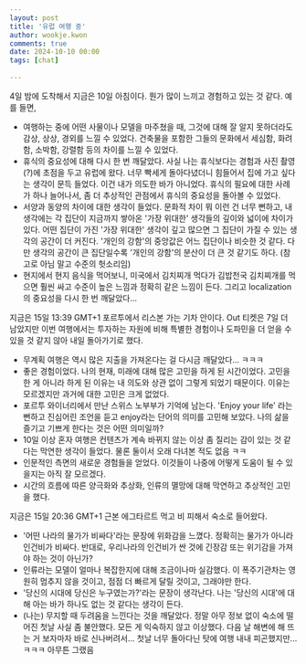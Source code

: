 ```yaml
---  
layout: post  
title: '유럽 여행 중'  
author: wookje.kwon  
comments: true  
date: 2024-10-10 00:00  
tags: [chat]  
  
---  
```


4일 밤에 도착해서 지금은 10일 아침이다. 뭔가 많이 느끼고 경험하고 있는 것 같다. 예를 들면,

- 여행하는 중에 어떤 사물이나 모델을 마주쳤을 때, 그것에 대해 잘 알지 못하더라도 감상, 상상, 경외를 느낄 수 있었다. 건축물을 포함한 그들의 문화에서 세심함, 화려함, 소박함, 강렬함 등의 차이를 느낄 수 있었다.  
- 휴식의 중요성에 대해 다시 한 번 깨달았다. 사실 나는 휴식보다는 경험과 사진 촬영(?)에 초점을 두고 유럽에 왔다. 너무 빡세게 돌아다녔더니 힘들어서 집에 가고 싶다는 생각이 문득 들었다. 이건 내가 의도한 바가 아니었다. 휴식의 필요에 대한 사례가 하나 늘어나서, 좀 더 추상적인 관점에서 휴식의 중요성을 돌아볼 수 있었다.  
- 서양과 동양의 차이에 대한 생각이 들었다. 문화적 차이 뭐 이런 건 너무 뻔하고, 내 생각에는 각 집단이 지금까지 쌓아온 '가장 위대한' 생각들의 깊이와 넓이에 차이가 있다. 어떤 집단이 가진 '가장 위대한' 생각이 깊고 많으면 그 집단이 가질 수 있는 생각의 공간이 더 커진다. '개인의 강함'의 중앙값은 어느 집단이나 비슷한 것 같다. 다만 생각의 공간이 큰 집단일수록 '개인의 강함'의 분산이 더 큰 것 같기도 하다. (참고로 아님 말고 수준의 헛소리임)  
- 현지에서 현지 음식을 먹어보니, 미국에서 김치찌개 먹다가 김밥천국 김치찌개를 먹으면 훨씬 싸고 수준이 높은 느낌과 정확히 같은 느낌이 든다. 그리고 localization의 중요성을 다시 한 번 깨달았다...  

지금은 15일 13:39 GMT+1 포르투에서 리스본 가는 기차 안이다. Out 티켓은 7일 더 남았지만 이번 여행에서는 투자하는 자원에 비해 특별한 경험이나 도파민을 더 얻을 수 있을 것 같지 않아 내일 돌아가기로 했다.  

- 무계획 여행은 역시 많은 지출을 가져온다는 걸 다시금 깨달았다... ㅋㅋㅋ  
- 좋은 경험이었다. 나의 현재, 미래에 대해 많은 고민을 하게 된 시간이었다. 고민을 한 게 아니라 하게 된 이유는 내 의도와 상관 없이 그렇게 되었기 때문이다. 이유는 모르겠지만 과거에 대한 고민은 크게 없었다.  
- 포르투 와이너리에서 만난 스위스 노부부가 기억에 남는다. 'Enjoy your life' 라는 뻔하고 진심어린 조언을 듣고 enjoy라는 단어의 의미를 고민해 보았다. 나의 삶을 즐기고 기쁘게 한다는 것은 어떤 의미일까?  
- 10일 이상 혼자 여행은 컨텐츠가 계속 바뀌지 않는 이상 좀 질리는 감이 있는 것 같다는 막연한 생각이 들었다. 물론 둘이서 오래 다녀본 적도 없음 ㅋㅋ  
- 인문적인 측면의 새로운 경험들을 얻었다. 이것들이 나중에 어떻게 도움이 될 수 있을지는 아직 잘 모르겠다.  
- 시간의 흐름에 따른 양극화와 추상화, 인류의 멸망에 대해 막연하고 추상적인 고민을 했다.  

지금은 15일 20:36 GMT+1 근본 에그타르트 먹고 비 피해서 숙소로 들어왔다.

- '어떤 나라의 물가가 비싸다'라는 문장에 위화감을 느꼈다. 정확히는 물가가 아니라 인건비가 비싸다. 반대로, 우리나라의 인건비가 싼 것에 긴장감 또는 위기감을 가져야 하는 것이 아닌가?  
- 인류라는 모델이 얼마나 복잡한지에 대해 조금이나마 실감했다. 이 폭주기관차는 영원히 멈추지 않을 것이고, 점점 더 빠르게 달릴 것이고, 그래야만 한다.  
- '당신의 시대에 당신은 누구였는가?'라는 문장이 생각난다. 나는 '당신의 시대'에 대해 아는 바가 하나도 없는 것 같다는 생각이 든다.  
- (나는) 무지할 때 두려움을 느낀다는 것을 깨달았다. 정말 아무 정보 없이 숙소에 떨어진 첫날 사실 좀 불안했다. 모든 게 익숙하지 않고 이상했다. 다음 날 해변에 해 뜨는 거 보자마자 바로 신나버려서... 첫날 너무 돌아다닌 탓에 여행 내내 피곤했지만... ㅋㅋㅋ 아무튼 그랬음  